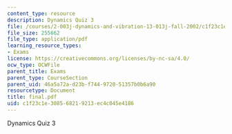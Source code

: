 ```yaml
---
content_type: resource
description: Dynamics Quiz 3
file: /courses/2-003j-dynamics-and-vibration-13-013j-fall-2002/c1f23c1e308568219213ec4c045e4186_final.pdf
file_size: 255662
file_type: application/pdf
learning_resource_types:
- Exams
license: https://creativecommons.org/licenses/by-nc-sa/4.0/
ocw_type: OCWFile
parent_title: Exams
parent_type: CourseSection
parent_uid: 46a5a72a-d23b-f744-9720-51357b0b6a90
resourcetype: Document
title: final.pdf
uid: c1f23c1e-3085-6821-9213-ec4c045e4186
---
```

Dynamics Quiz 3